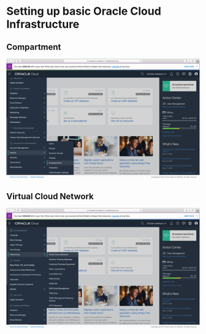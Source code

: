 # Setting up basic Oracle Cloud Infrastructure

## Compartment

![cmp1](img/cmp1.png)

## Virtual Cloud Network

![vcn1](img/VCN1.png)
